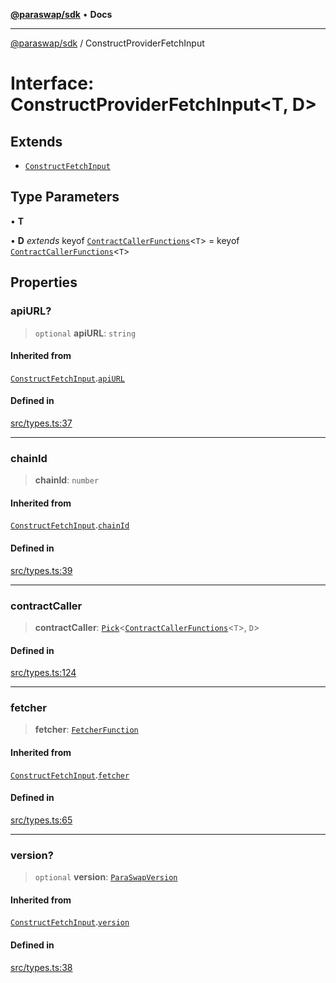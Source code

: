 [**@paraswap/sdk**](../README.md) • **Docs**

***

[@paraswap/sdk](../globals.md) / ConstructProviderFetchInput

# Interface: ConstructProviderFetchInput\<T, D\>

## Extends

- [`ConstructFetchInput`](ConstructFetchInput.md)

## Type Parameters

• **T**

• **D** *extends* keyof [`ContractCallerFunctions`](ContractCallerFunctions.md)\<`T`\> = keyof [`ContractCallerFunctions`](ContractCallerFunctions.md)\<`T`\>

## Properties

### apiURL?

> `optional` **apiURL**: `string`

#### Inherited from

[`ConstructFetchInput`](ConstructFetchInput.md).[`apiURL`](ConstructFetchInput.md#apiurl)

#### Defined in

[src/types.ts:37](https://github.com/paraswap/paraswap-sdk/blob/master/src/types.ts#L37)

***

### chainId

> **chainId**: `number`

#### Inherited from

[`ConstructFetchInput`](ConstructFetchInput.md).[`chainId`](ConstructFetchInput.md#chainid)

#### Defined in

[src/types.ts:39](https://github.com/paraswap/paraswap-sdk/blob/master/src/types.ts#L39)

***

### contractCaller

> **contractCaller**: [`Pick`](../-internal-/type-aliases/Pick.md)\<[`ContractCallerFunctions`](ContractCallerFunctions.md)\<`T`\>, `D`\>

#### Defined in

[src/types.ts:124](https://github.com/paraswap/paraswap-sdk/blob/master/src/types.ts#L124)

***

### fetcher

> **fetcher**: [`FetcherFunction`](../type-aliases/FetcherFunction.md)

#### Inherited from

[`ConstructFetchInput`](ConstructFetchInput.md).[`fetcher`](ConstructFetchInput.md#fetcher)

#### Defined in

[src/types.ts:65](https://github.com/paraswap/paraswap-sdk/blob/master/src/types.ts#L65)

***

### version?

> `optional` **version**: [`ParaSwapVersion`](../type-aliases/ParaSwapVersion.md)

#### Inherited from

[`ConstructFetchInput`](ConstructFetchInput.md).[`version`](ConstructFetchInput.md#version)

#### Defined in

[src/types.ts:38](https://github.com/paraswap/paraswap-sdk/blob/master/src/types.ts#L38)
